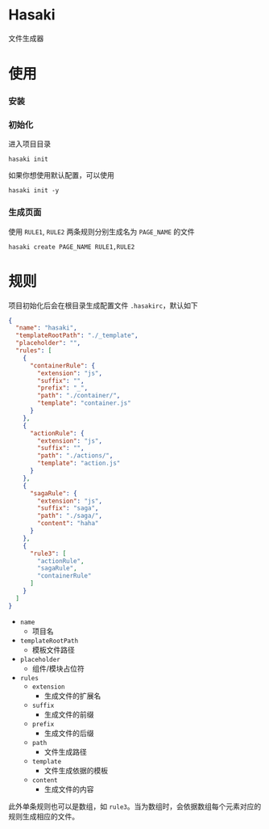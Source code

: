 # Hasaki

文件生成器

# 使用

### 安装

### 初始化

进入项目目录

`hasaki init`

如果你想使用默认配置，可以使用

`hasaki init -y`

### 生成页面

使用 `RULE1`, `RULE2` 两条规则分别生成名为 `PAGE_NAME` 的文件

`hasaki create PAGE_NAME RULE1,RULE2`

# 规则

项目初始化后会在根目录生成配置文件 `.hasakirc`，默认如下

```json
{
  "name": "hasaki",
  "templateRootPath": "./_template",
  "placeholder": "",
  "rules": [
    {
      "containerRule": {
        "extension": "js",
        "suffix": "",
        "prefix": "_",
        "path": "./container/",
        "template": "container.js"
      }
    },
    {
      "actionRule": {
        "extension": "js",
        "suffix": "",
        "path": "./actions/",
        "template": "action.js"
      }
    },
    {
      "sagaRule": {
        "extension": "js",
        "suffix": "saga",
        "path": "./saga/",
        "content": "haha"
      }
    },
    {
      "rule3": [
        "actionRule",
        "sagaRule",
        "containerRule"
      ]
    }
  ]
}
```

- `name`
    - 项目名
- `templateRootPath`
    - 模板文件路径
- `placeholder`
    - 组件/模块占位符
- `rules`
    - `extension`
        - 生成文件的扩展名
    - `suffix`
        - 生成文件的前缀
    - `prefix`
        - 生成文件的后缀
    - `path`
        - 文件生成路径
    - `template`
        - 文件生成依据的模板
    - `content`
        - 生成文件的内容

此外单条规则也可以是数组，如 `rule3`。当为数组时，会依据数组每个元素对应的规则生成相应的文件。
